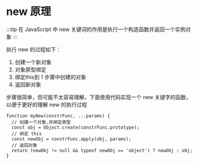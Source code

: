 # new 原理
:::tip
在 JavaScript 中 new 关键词的作用是执行一个构造函数并返回一个实例对象
:::

执行 new 的过程如下：
1. 创建一个新对象
2. 对象原型绑定
3. 绑定this到 1 步骤中创建的对象
4. 返回新对象

步骤很简单，但可能不太容易理解，下面使用代码实现一个 new 关键字的函数，以便于更好的理解 new 的执行过程
```js{2}
function myNew(constrFunc, ...params) {
  // 创建一个对象,并绑定原型
  const obj = Object.create(constrFunc.prototype);
  // 绑定 this
  const newObj = constrFunc.apply(obj, params);
  // 返回对象
  return (newObj != null && typeof newObj == 'object') ? newObj : obj; 
}
```